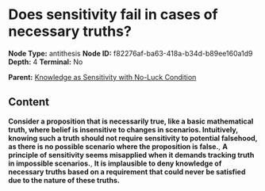 # Does sensitivity fail in cases of necessary truths?

**Node Type:** antithesis
**Node ID:** f82276af-ba63-418a-b34d-b89ee160a1d9
**Depth:** 4
**Terminal:** No

**Parent:** [Knowledge as Sensitivity with No-Luck Condition](knowledge-as-sensitivity-with-no-luck-condition-synthesis-407242e4-a327-4ee0-81c8-db416f4fc88e.md)

## Content

**Consider a proposition that is necessarily true, like a basic mathematical truth, where belief is insensitive to changes in scenarios. Intuitively, knowing such a truth should not require sensitivity to potential falsehood, as there is no possible scenario where the proposition is false.**, **A principle of sensitivity seems misapplied when it demands tracking truth in impossible scenarios.**, **It is implausible to deny knowledge of necessary truths based on a requirement that could never be satisfied due to the nature of these truths.**
